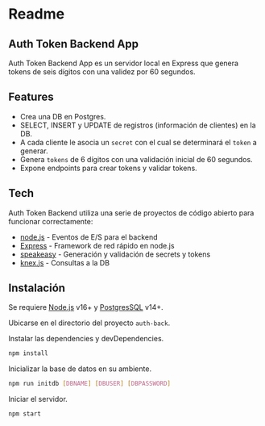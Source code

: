 # Readme

## Auth Token Backend App

Auth Token Backend App es un servidor local en Express que genera tokens de seis dígitos con una validez por 60 segundos.

## Features

- Crea una DB en Postgres.
- SELECT, INSERT y UPDATE de registros (información de clientes) en la DB.
- A cada cliente le asocia un `secret` con el cual se determinará el `token` a generar.
- Genera `tokens` de 6 dígitos con una validación inicial de 60 segundos.
- Expone endpoints para crear tokens y validar tokens.

## Tech

Auth Token Backend utiliza una serie de proyectos de código abierto para funcionar correctamente:

- [node.js] - Eventos de E/S para el backend
- [Express] - Framework de red rápido en node.js
- [speakeasy] - Generación y validación de secrets y tokens
- [knex.js] - Consultas a la DB

## Instalación

Se requiere [Node.js](https://nodejs.org/) v16+ y [PostgresSQL](https://www.postgresql.org/) v14+.

Ubicarse en el directorio del proyecto `auth-back`.

Instalar las dependencies y devDependencies.

```sh
npm install
```

Inicializar la base de datos en su ambiente.

```sh
npm run initdb [DBNAME] [DBUSER] [DBPASSWORD]
```

Iniciar el servidor.

```sh
npm start
```

[node.js]: http://nodejs.org
[express]: http://expressjs.com
[speakeasy]: https://github.com/speakeasyjs/speakeasy
[knex.js]: https://knexjs.org/
